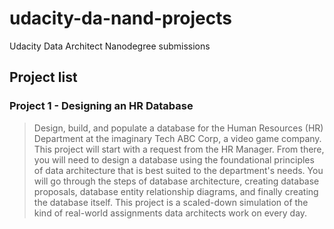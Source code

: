 # udacity-da-nand-projects

Udacity Data Architect Nanodegree submissions

## Project list

### Project 1 - Designing an HR Database

> Design, build, and populate a database for the Human Resources (HR) Department at the imaginary Tech ABC Corp, a video game company. This project will start with a request from the HR Manager. From there, you will need to design a database using the foundational principles of data architecture that is best suited to the department's needs. You will go through the steps of database architecture, creating database proposals, database entity relationship diagrams, and finally creating the database itself. This project is a scaled-down simulation of the kind of real-world assignments data architects work on every day.
